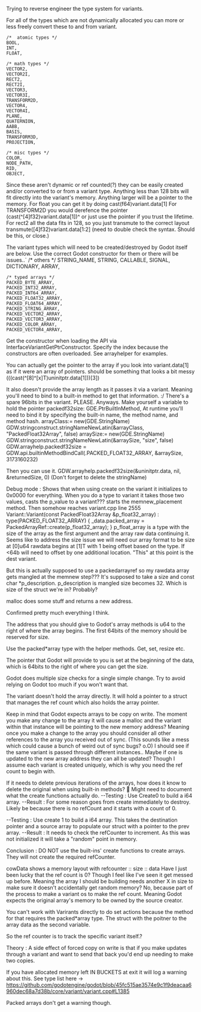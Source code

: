 Trying to reverse engineer the type system for variants. 

For all of the types which are not dynamically allocated you can more or less freely convert these to and from variant.

	/*  atomic types */
	BOOL,
	INT,
	FLOAT,

	/* math types */
	VECTOR2,
	VECTOR2I,
	RECT2,
	RECT2I,
	VECTOR3,
	VECTOR3I,
	TRANSFORM2D,
	VECTOR4,
	VECTOR4I,
	PLANE,
	QUATERNION,
	AABB,
	BASIS,
	TRANSFORM3D,
	PROJECTION,

	/* misc types */
	COLOR,
	NODE_PATH,
	RID,
	OBJECT,

Since these aren't dynamic or ref counted(?) they can be easily created and/or converted to or from a variant type.
Anything less than 128 bits will fit directly into the variant's memory. Anything larger will be a pointer to the memory.
For float you can get it by doing cast(f64)variant.data[1]
For TRANSFORM2D you would derefence the pointer (cast(^[4]f32)variant.data[1])^ or just use the pointer if you trust the lifetime.
For rect2 all the data fits in 128, so you just transmute to the correct layout transmute([4]f32)variant.data[1:2] (need to double check the syntax. Should be this, or close.)


The variant types which will need to be created/destroyed by Godot itself are below. Use the correct Godot constructor for them or there will be issues..`
	/* others */
	STRING_NAME,
	STRING,
	CALLABLE,
	SIGNAL,
	DICTIONARY,
	ARRAY,

	/* typed arrays */
	PACKED_BYTE_ARRAY,
	PACKED_INT32_ARRAY,
	PACKED_INT64_ARRAY,
	PACKED_FLOAT32_ARRAY,
	PACKED_FLOAT64_ARRAY,
	PACKED_STRING_ARRAY,
	PACKED_VECTOR2_ARRAY,
	PACKED_VECTOR3_ARRAY,
	PACKED_COLOR_ARRAY,
	PACKED_VECTOR4_ARRAY,

Get the constructor when loading the API via InterfaceVariantGetPtrConstructor. Specify the index because the constructors are often overloaded. See arrayhelper for examples.

You can actually get the pointer to the array if you look into variant.data[1] as if it were an array of pointers. should be something that looks a bit messy (((cast(^[8]^[x]T)uninitptr.data[1]))[3])

It also doesn't provide the array length as it passes it via a variant. Meaning you'll need to bind to a built-in method to get that information. :/ There's a spare 96bits in the variant. PLEASE.
Anyways.
Make yourself a variable to hold the pointer
packedf32size: GDE.PtrBuiltInMethod,
At runtime you'll need to bind it by specifying the built-in name, the method name, and method hash.
    arrayClass:= new(GDE.StringName)
    GDW.stringconstruct.stringNameNewLatin(&arrayClass, "PackedFloat32Array", false)
    arraySize:= new(GDE.StringName)
    GDW.stringconstruct.stringNameNewLatin(&arraySize, "size", false)
    GDW.arrayhelp.packedf32size = GDW.api.builtinMethodBindCall(.PACKED_FLOAT32_ARRAY, &arraySize, 3173160232)

Then you can use it.
GDW.arrayhelp.packedf32size(&uninitptr.data, nil, &returnedSize, 0)
(Don't forget to delete the stringName)

Debug mode :
Shows that when using create on the variant it initializes to 0x0000 for everything.
When you do a type to variant it takes those two values, casts the p_value to a variant??? starts the memnew_placement method. Then somehow reaches 
variant.cpp line 2555
Variant::Variant(const PackedFloat32Array &p_float32_array) :
		type(PACKED_FLOAT32_ARRAY) {
	_data.packed_array = PackedArrayRef<float>::create(p_float32_array);
}
p_float_array is a type with the size of the array as the first argument and the array raw data continuing it.
Seems like to address the size issue we will need our array format to be 
size at [0]u64
rawdata begins at [1]T
with 1 being offset based on the type. If <64b will need to offset by one additional location.
"This" at this point is the dest variant.

But this is actually supposed to use a packedarrayref<T> so my rawdata array gets mangled at the memnew step??? It's supposed to take a size and const char *p_description.
p_description is mangled size becomes 32. Which is size of the struct we're in? Probably?

malloc does some stuff and returns a new address.

Confirmed pretty much everything I think.

The address that you should give to Godot's array methods is u64 to the right of where the array begins. The first 64bits of the memory should be reserved for size.

Use the packed*array type with the helper methods. Get, set, resize etc.

The pointer that Godot will provide to you is set at the beginning of the data, which is 64bits to the right of where you can get the size.

Godot does multiple size checks for a single simple change. Try to avoid relying on Godot too much if you won't want that.

The variant doesn't hold the array directly. It will hold a pointer to a struct that manages the ref count which also holds the array pointer.

Keep in mind that Godot expects arrays to be copy on write. The moment you make any change to the array it will cause a malloc and the variant within that instance will be pointing to the new memory address? Meaning once you make a change to the array you should consider all other references to the array you received out of sync. (This sounds like a mess which could cause a bunch of weird out of sync bugs? o.O)
I should see if the same variant is passed through different instances.. Maybe if one is updated to the new array address they can all be updated? Though I assume each variant is created uniquely, which is why you need the ref count to begin with.

If it needs to delete previous iterations of the arrays, how does it know to delete the original when using built-in methods? :thinking: Might need to document what the create functions actually do.
--Testing : Use Create0 to build a i64 array.
--Result : For some reason goes from create immediately to destroy. Likely be because there is no refCount and it starts with a count of 0.

--Testing : Use create 1 to build a i64 array. This takes the destination pointer and a source array to populate our struct with a pointer to the prev array.
--Result : It needs to check the refCounter to increment. As this was not initialized it will take a "random" point in memory.

Conclusion : DO NOT use the built-ins' create functions to create arrays. They will not create the required refCounter.

cowData shows a memory layout with
refcounter :: size :: data
Have I just been lucky that the ref count is 0? Though I feel like I've seen it get messed up before. Meaning the array I should be building needs another X in size to make sure it doesn't accidentally get random memory? No, because part of the process to make a variant os to make the ref count. Meaning Godot expects the original array's memory to be owned by the source creator.

You can't work with Varirants directly to do set actions because the method for that requires the packed*array type. The struct with the poitner to the array data as the second variable.

So the ref counter is to track the specific variant itself.?

Theory : A side effect of forced copy on write is that if you make updates through a variant and want to send that back you'd end up needing to make two copies.

If you have allocated memory left IN BUCKETS at exit it will log a warning about this. See type list here -> https://github.com/godotengine/godot/blob/45fc515ae3574e9c1f9deacaa6960dec68a7d38b/core/variant/variant.cpp#L1385

Packed arrays don't get a warning though.